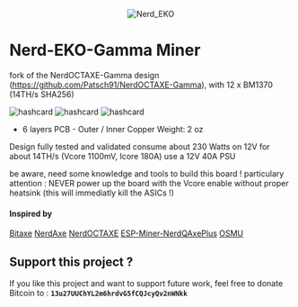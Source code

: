 <p align="center"><img src="https://github.com/phil31/NerdEKO-Gamma/blob/main/images/InitScreen2.jpg" alt="Nerd_EKO"></p>


# Nerd-EKO-Gamma Miner

fork of the NerdOCTAXE-Gamma design (https://github.com/Patsch91/NerdOCTAXE-Gamma), with 12 x BM1370 (14TH/s SHA256)
	
![hashcard](https://github.com/phil31/NerdEKO-Gamma/blob/main/images/Assembled_Nerd-EKO-Gamma.jpg)
![hashcard](https://github.com/phil31/NerdEKO-Gamma/blob/main/images/Nerd-EKO-Gamma_TOP.jpg)
![hashcard](https://github.com/phil31/NerdEKO-Gamma/blob/main/images/Nerd-EKO-Gamma_BOT.jpg)

- 6 layers PCB - Outer / Inner Copper Weight: 2 oz

Design fully tested and validated
consume about 230 Watts on 12V for about 14TH/s (Vcore 1100mV, Icore 180A)
use a 12V 40A PSU

be aware, need some knowledge and tools to build this board !
particulary attention : NEVER power up the board with the Vcore enable without proper heatsink (this will immediatly kill the ASICs !)


#### Inspired by 
[Bitaxe](https://github.com/skot/bitaxe) 
[NerdAxe](https://github.com/BitMaker-hub)
[NerdOCTAXE](https://github.com/Patsch91/NerdOCTAXE-Gamma) 
[ESP-Miner-NerdQAxePlus](https://github.com/shufps/ESP-Miner-NerdQAxePlus)
[OSMU](https://osmu.wiki/)

## Support this project ?
If you like this project and want to support future work, feel free to donate Bitcoin to :
**`13u27UUChYL2m6hrdvG5fCQJcyQv2nWNkk`**


